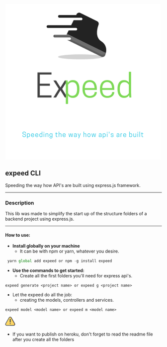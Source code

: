   ![](src/assets/expeed-logo-github.png)


## expeed CLI

Speeding the way how API's are built using express.js framework.

---

### Description

This lib was made to simplify the start up of the structure folders of a backend project using express.js.

---

#### How to use:

- **Install globally on your machine**
  - It can be with npm or yarn, whatever you desire. 
 ~~~javascript
  yarn global add expeed or npm -g install expeed
~~~
- **Use the commands to get started:**
  - Create all the first folders you'll need for express api's.

~~~
expeed generate <project name> or expeed g <project name>
~~~

- Let the expeed do all the job:
  - creating the models, controllers and services.


~~~
expeed model <model name> or expeed m <model name>
~~~ 


 
![](src/assets/warning64bits.png)
- If you want to publish on heroku, don't forget to read the readme file after you create all the folders



 



